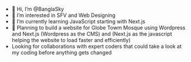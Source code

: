 - 👋 Hi, I’m @BanglaSky
- 👀 I’m interested in SFV and Web Designing
- 🌱 I’m currently learning JavaScript starting with Next.js
- 💞️ Planning to build a website for Globe Towm Mosque using Wordpress and Next.js (Wordpress as the CMS) and (Next.js as the javascript helping the website to load faster and efficiently)
- Looking for collaborations with expert coders that could take a look at my coding before anything gets changed


